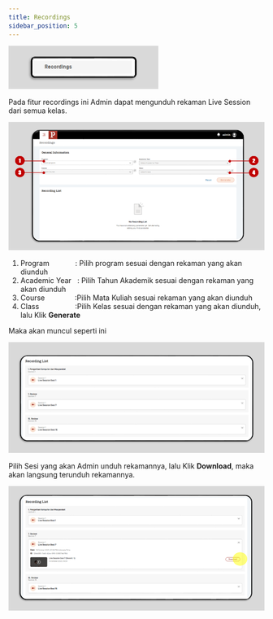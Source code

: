 ```yaml
---
title: Recordings
sidebar_position: 5
---
```

![](/img/menu-recording.png)

Pada fitur recordings ini Admin dapat mengunduh rekaman Live Session dari semua kelas.

![](/img/1.-menu.png)

1. Program             : Pilih program sesuai dengan rekaman yang akan diunduh
2. Academic Year   : Pilih Tahun Akademik sesuai dengan rekaman yang akan diunduh
3. Course               :Pilih Mata Kuliah sesuai rekaman yang akan diunduh
4. Class                  :Pilih Kelas sesuai dengan rekaman yang akan diunduh, lalu Klik **Generate**

Maka akan muncul seperti ini

![](/img/2.-recording-list.png)

Pilih Sesi yang akan Admin unduh rekamannya, lalu Klik **Download**, maka akan langsung terunduh rekamannya.

![](/img/3.-download-recording.png)
